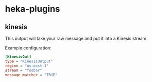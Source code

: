 # heka-plugins

## kinesis
This output will take your raw message and put it into a Kinesis stream.

Example configuration:

```ini
[KinesisOut]
type = "KinesisOutput"
region = "us-east-1"
stream = "foobar"
message_matcher = "TRUE"
```